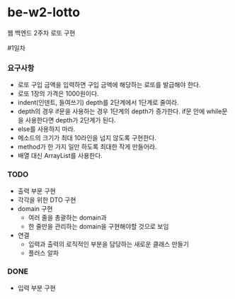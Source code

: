 # be-w2-lotto
웹 백엔드 2주차 로또 구현

#1일차
### 요구사항
* 로또 구입 금액을 입력하면 구입 금액에 해당하는 로또를 발급해야 한다.
* 로또 1장의 가격은 1000원이다.
* indent(인덴트, 들여쓰기) depth를 2단계에서 1단계로 줄여라.
* depth의 경우 if문을 사용하는 경우 1단계의 depth가 증가한다. if문 안에 while문을 사용한다면 depth가 2단계가 된다.
* else를 사용하지 마라.
* 메소드의 크기가 최대 10라인을 넘지 않도록 구현한다.
* method가 한 가지 일만 하도록 최대한 작게 만들어라.
* 배열 대신 ArrayList를 사용한다.
### TODO
* 출력 부문 구현
* 각각을 위한 DTO 구현
* domain 구현
  * 여러 줄을 총괄하는 domain과
  * 한 줄만을 관리하는 domain을 구현해야할 것으로 보임
* 연결
  * 입력과 출력의 로직적인 부분을 담당하는 새로운 클래스 만들기
  * 플러스 알파
### DONE
* 입력 부분 구현